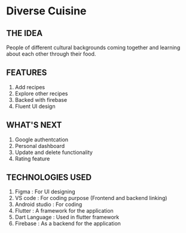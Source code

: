 # Diverse Cuisine

## THE IDEA
People of different cultural backgrounds coming together and learning about each other through their food.

## FEATURES
 1. Add recipes
 2. Explore other recipes
 3. Backed with firebase
 4. Fluent UI design

## WHAT'S NEXT
 1. Google authentcation
 2. Personal dashboard
 3. Update and delete functionality
 4. Rating feature

## TECHNOLOGIES USED
 1. Figma : For UI designing
 2. VS code : For coding purpose (Frontend and backend linking)
 3. Android studio : For coding
 4. Flutter : A framework for the application
 5. Dart Language : Used in flutter framework
 6. Firebase : As a backend for the application
 


